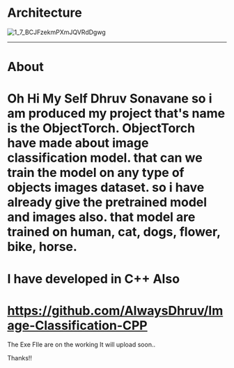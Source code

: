 Architecture
=========
![1_7_BCJFzekmPXmJQVRdDgwg](https://github.com/user-attachments/assets/f9ac7351-7472-4ea7-89ae-ab69868457a7)
*************
About
=========
Oh Hi My Self Dhruv Sonavane so i am produced my project that's name is the ObjectTorch. ObjectTorch have made about image classification model. that can we train the model on any type of objects images dataset. so i have already give the pretrained model and images also. that model are trained on human, cat, dogs, flower, bike, horse.
=========
I have developed in C++ Also
=========
https://github.com/AlwaysDhruv/Image-Classification-CPP
=========
The Exe FIle are on the working It will upload soon..

Thanks!!
